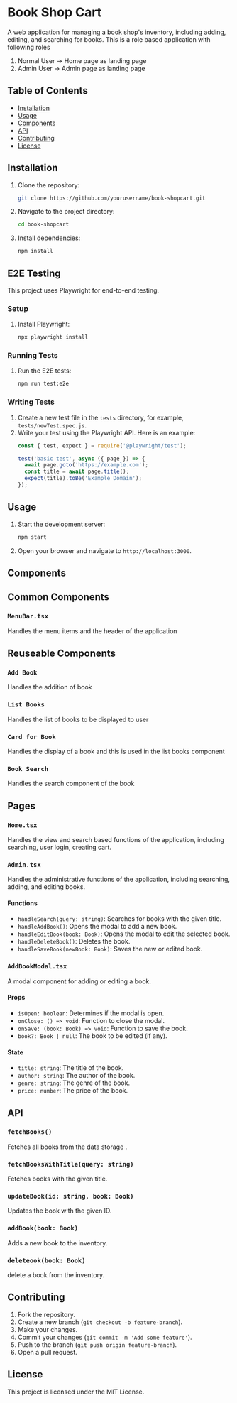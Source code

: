 
# Book Shop Cart

A web application for managing a book shop's inventory, including adding, editing, and searching for books.
This is a role based application with following roles 
1. Normal User -> Home page as landing page
2. Admin  User -> Admin page as landing page 

## Table of Contents

- [Installation](#installation)
- [Usage](#usage)
- [Components](#components)
- [API](#api)
- [Contributing](#contributing)
- [License](#license)

## Installation

1. Clone the repository:
    ```sh
    git clone https://github.com/yourusername/book-shopcart.git
    ```
2. Navigate to the project directory:
    ```sh
    cd book-shopcart
    ```
3. Install dependencies:
    ```sh
    npm install
    ```
## E2E Testing

This project uses Playwright for end-to-end testing.

### Setup

1. Install Playwright:
    ```sh
    npx playwright install
    ```

### Running Tests

1. Run the E2E tests:
    ```sh
    npm run test:e2e
    ```

### Writing Tests

1. Create a new test file in the `tests` directory, for example, `tests/newTest.spec.js`.
2. Write your test using the Playwright API. Here is an example:
    ```javascript
    const { test, expect } = require('@playwright/test');

    test('basic test', async ({ page }) => {
      await page.goto('https://example.com');
      const title = await page.title();
      expect(title).toBe('Example Domain');
    });
    ```

## Usage

1. Start the development server:
    ```sh
    npm start
    ```
2. Open your browser and navigate to `http://localhost:3000`.

## Components

## Common Components
### `MenuBar.tsx`

Handles the menu items and the header of the application

## Reuseable Components

### `Add Book`

Handles the addition of book


### `List Books`

Handles the list of books to be displayed to user

### `Card for Book`

Handles the display of a book and this is used in the list books component

### `Book Search`

Handles the search component of the book

## Pages

### `Home.tsx`

Handles the view and search based functions of the application, including searching, user login, creating cart.

### `Admin.tsx`

Handles the administrative functions of the application, including searching, adding, and editing books.

#### Functions

- `handleSearch(query: string)`: Searches for books with the given title.
- `handleAddBook()`: Opens the modal to add a new book.
- `handleEditBook(book: Book)`: Opens the modal to edit the selected book.
- `handleDeleteBook()`: Deletes the book.
- `handleSaveBook(newBook: Book)`: Saves the new or edited book.

### `AddBookModal.tsx`

A modal component for adding or editing a book.

#### Props

- `isOpen: boolean`: Determines if the modal is open.
- `onClose: () => void`: Function to close the modal.
- `onSave: (book: Book) => void`: Function to save the book.
- `book?: Book | null`: The book to be edited (if any).

#### State

- `title: string`: The title of the book.
- `author: string`: The author of the book.
- `genre: string`: The genre of the book.
- `price: number`: The price of the book.

## API

### `fetchBooks()`

Fetches all books from the data storage .

### `fetchBooksWithTitle(query: string)`

Fetches books with the given title.

### `updateBook(id: string, book: Book)`

Updates the book with the given ID.

### `addBook(book: Book)`

Adds a new book to the inventory.

### `deleteook(book: Book)`

delete a book from the inventory.


## Contributing

1. Fork the repository.
2. Create a new branch (`git checkout -b feature-branch`).
3. Make your changes.
4. Commit your changes (`git commit -m 'Add some feature'`).
5. Push to the branch (`git push origin feature-branch`).
6. Open a pull request.

## License

This project is licensed under the MIT License.

